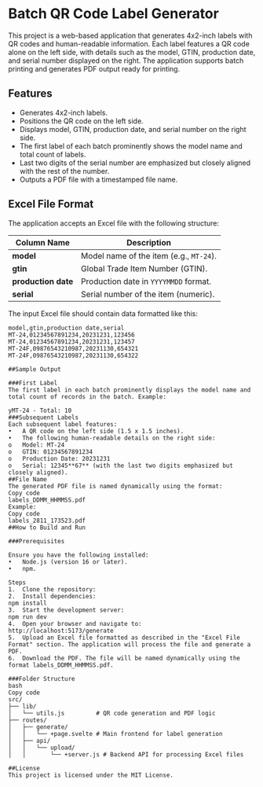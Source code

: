 # Batch QR Code Label Generator

This project is a web-based application that generates 4x2-inch labels with QR codes and human-readable information. Each label features a QR code alone on the left side, with details such as the model, GTIN, production date, and serial number displayed on the right. The application supports batch printing and generates PDF output ready for printing.

## Features

- Generates 4x2-inch labels.
- Positions the QR code on the left side.
- Displays model, GTIN, production date, and serial number on the right side.
- The first label of each batch prominently shows the model name and total count of labels.
- Last two digits of the serial number are emphasized but closely aligned with the rest of the number.
- Outputs a PDF file with a timestamped file name.

## Excel File Format

The application accepts an Excel file with the following structure:

| **Column Name**     | **Description**                                          |
|----------------------|----------------------------------------------------------|
| **model**           | Model name of the item (e.g., `MT-24`).                  |
| **gtin**            | Global Trade Item Number (GTIN).                        |
| **production date** | Production date in `YYYYMMDD` format.                   |
| **serial**          | Serial number of the item (numeric).                    |

The input Excel file should contain data formatted like this:

```csv
model,gtin,production date,serial
MT-24,01234567891234,20231231,123456
MT-24,01234567891234,20231231,123457
MT-24F,09876543210987,20231130,654321
MT-24F,09876543210987,20231130,654322

##Sample Output

###First Label
The first label in each batch prominently displays the model name and total count of records in the batch. Example:

yMT-24 - Total: 10
###Subsequent Labels
Each subsequent label features:
•	A QR code on the left side (1.5 x 1.5 inches).
•	The following human-readable details on the right side:
o	Model: MT-24
o	GTIN: 01234567891234
o	Production Date: 20231231
o	Serial: 12345**67** (with the last two digits emphasized but closely aligned).
##File Name
The generated PDF file is named dynamically using the format:
Copy code
labels_DDMM_HHMMSS.pdf
Example:
Copy code
labels_2811_173523.pdf
##How to Build and Run

###Prerequisites

Ensure you have the following installed:
•	Node.js (version 16 or later).
•	npm.

Steps
1.	Clone the repository:
2.	Install dependencies:
npm install
3.	Start the development server:
npm run dev
4.	Open your browser and navigate to:
http://localhost:5173/generate
5.	Upload an Excel file formatted as described in the "Excel File Format" section. The application will process the file and generate a PDF.
6.	Download the PDF. The file will be named dynamically using the format labels_DDMM_HHMMSS.pdf.

###Folder Structure
bash
Copy code
src/
├── lib/
│   └── utils.js         # QR code generation and PDF logic
├── routes/
│   ├── generate/
│   │   └── +page.svelte # Main frontend for label generation
│   ├── api/
│   │   └── upload/
│   │       └── +server.js # Backend API for processing Excel files

##License
This project is licensed under the MIT License.


